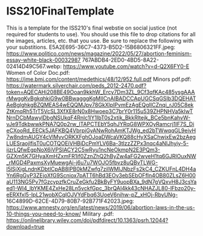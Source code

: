 # ISS210FinalTemplate
This is a template for the ISS210's final webstie on social justice (not required for students to use).
You should use this file to drop citations for all the images, articles, etc. that you use. 
Be sure to replace the following with your substitions.
E5A2E695-36C7-4373-B5D2-15B6806321FF.jpeg: https://www.politico.com/news/magazine/2022/05/27/abortion-feminism-essay-white-black-00032987
767ABDB4-2ED0-4BD5-8A22-02414D49C567.webp: https://www.youtube.com/watch?v=d-Q2X6FY0-E
Women of Color Doc.pdf: https://jme.bmj.com/content/medethics/48/12/952.full.pdf
Minors pdf.pdf: https://watermark.silverchair.com/peds_2012-2470.pdf?token=AQECAHi208BE49Ooan9kkhW_Ercy7Dm3ZL_9Cf3qfKAc485ysgAAArMwggKvBgkqhkiG9w0BBwagggKgMIICnAIBADCCApUGCSqGSIb3DQEHATAeBglghkgBZQMEAS4wEQQMJpv78GkXlpIPvmEzAgEQgIICZnqi_rJ05C8ekZtKmqRh5TrT5VcSL3XfXE8rN0x8Hwoep3C7brY0r115u539ZHPNHVa5kIwTNrnDCbMawylDbgNSUkqF4Rnlc1lY1IbT0s2xtik_BkkRltejk_BCe5bnKahvW-vJe9TdkbwwkPNA7Q0p2rw_lTAPCTEbY5qhJYRqG8WPXOyRamcrj1IF7S_DieCXooRd_EECk5JAFKBQ4VbrpiGyANwRohAmKTJWg_ed2bTWwqqGL9eivH7w8ndmAUGY4cVlMyvORKXFghOJoaDWcaVKQ88cHyXSaChwjxEw2bzAegLUESraojlfisT0uCOTQOEiVHBjDcPmYLV6Ba-3tlzzZZPx3nqc4aNIJhyiy-5-ijzrLQfwEgpNoX6iVPSIACY2C5wRyu1ncNeOkmpN2E3PQm3-GZXm5K7GHyaXmHZxmFR1if0ZznZhQ2hByZw4aFG2wyeH1tq6GJRlOuxNW_rMGD4PaxmsXyMuewgAi-j6u7u7WOJO5fbvz8uQBvTLWG-l5lSjXigLndnKDbtlCpAB8IPB0kMZwfg7ziIWMlJNbzFs2kC4_CZKUFnL4DH4aYn6RgGyP3ZEjoXfG9Scniox7pATT6hBd3EOv3ebSEbOFfIn4OB80ZLsZ6H00aU113NG5Pv7fGzcypzfkCruZeGkfu2BkByFY9uopBXa_9dN7gVQxvH8J3csYaed1-WI4_lbYKME4ZxHe28Ln5vckfGpc_3brQAI4kk43cNHAZJL80-lFbzo20y-eERXfxl5-IpL21wobXCqIOJVYdFbq63UoeV6nihw-pZ_xHOj-RbyUNg-
16C4899D-62CE-4D79-80B7-92B771F42023.jpeg: https://www.amnesty.org/en/latest/news/2019/06/abortion-laws-in-the-us-10-things-you-need-to-know/
Military .pdf: https://onlinelibrary.wiley.com/doi/pdfdirect/10.1363/psrh.12044?download=true
